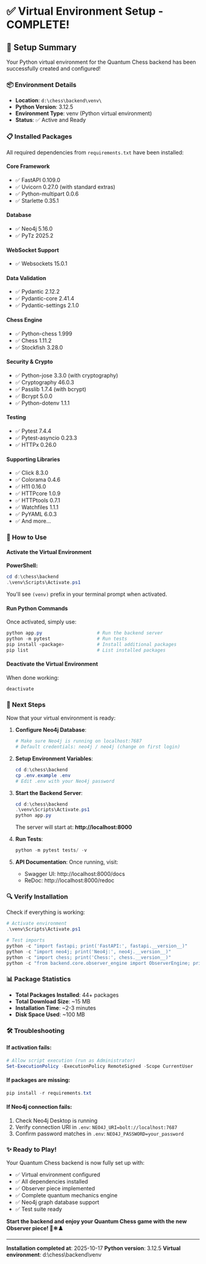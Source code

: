# ✅ Virtual Environment Setup - COMPLETE!

## 🎉 Setup Summary

Your Python virtual environment for the Quantum Chess backend has been successfully created and configured!

### 📦 Environment Details

- **Location**: `d:\chess\backend\venv\`
- **Python Version**: 3.12.5
- **Environment Type**: venv (Python virtual environment)
- **Status**: ✅ Active and Ready

### 📋 Installed Packages

All required dependencies from `requirements.txt` have been installed:

#### Core Framework

- ✅ FastAPI 0.109.0
- ✅ Uvicorn 0.27.0 (with standard extras)
- ✅ Python-multipart 0.0.6
- ✅ Starlette 0.35.1

#### Database

- ✅ Neo4j 5.16.0
- ✅ PyTz 2025.2

#### WebSocket Support

- ✅ Websockets 15.0.1

#### Data Validation

- ✅ Pydantic 2.12.2
- ✅ Pydantic-core 2.41.4
- ✅ Pydantic-settings 2.1.0

#### Chess Engine

- ✅ Python-chess 1.999
- ✅ Chess 1.11.2
- ✅ Stockfish 3.28.0

#### Security & Crypto

- ✅ Python-jose 3.3.0 (with cryptography)
- ✅ Cryptography 46.0.3
- ✅ Passlib 1.7.4 (with bcrypt)
- ✅ Bcrypt 5.0.0
- ✅ Python-dotenv 1.1.1

#### Testing

- ✅ Pytest 7.4.4
- ✅ Pytest-asyncio 0.23.3
- ✅ HTTPx 0.26.0

#### Supporting Libraries

- ✅ Click 8.3.0
- ✅ Colorama 0.4.6
- ✅ H11 0.16.0
- ✅ HTTPcore 1.0.9
- ✅ HTTPtools 0.7.1
- ✅ Watchfiles 1.1.1
- ✅ PyYAML 6.0.3
- ✅ And more...

### 🚀 How to Use

#### Activate the Virtual Environment

**PowerShell:**

```powershell
cd d:\chess\backend
.\venv\Scripts\Activate.ps1
```

You'll see `(venv)` prefix in your terminal prompt when activated.

#### Run Python Commands

Once activated, simply use:

```powershell
python app.py                    # Run the backend server
python -m pytest                 # Run tests
pip install <package>            # Install additional packages
pip list                         # List installed packages
```

#### Deactivate the Virtual Environment

When done working:

```powershell
deactivate
```

### 📝 Next Steps

Now that your virtual environment is ready:

1. **Configure Neo4j Database**:

   ```powershell
   # Make sure Neo4j is running on localhost:7687
   # Default credentials: neo4j / neo4j (change on first login)
   ```

2. **Setup Environment Variables**:

   ```powershell
   cd d:\chess\backend
   cp .env.example .env
   # Edit .env with your Neo4j password
   ```

3. **Start the Backend Server**:

   ```powershell
   cd d:\chess\backend
   .\venv\Scripts\Activate.ps1
   python app.py
   ```

   The server will start at: **http://localhost:8000**

4. **Run Tests**:

   ```powershell
   python -m pytest tests/ -v
   ```

5. **API Documentation**:
   Once running, visit:
   - Swagger UI: http://localhost:8000/docs
   - ReDoc: http://localhost:8000/redoc

### 🔍 Verify Installation

Check if everything is working:

```powershell
# Activate environment
.\venv\Scripts\Activate.ps1

# Test imports
python -c "import fastapi; print('FastAPI:', fastapi.__version__)"
python -c "import neo4j; print('Neo4j:', neo4j.__version__)"
python -c "import chess; print('Chess:', chess.__version__)"
python -c "from backend.core.observer_engine import ObserverEngine; print('Observer Engine: OK')"
```

### 📊 Package Statistics

- **Total Packages Installed**: 44+ packages
- **Total Download Size**: ~15 MB
- **Installation Time**: ~2-3 minutes
- **Disk Space Used**: ~100 MB

### 🛠️ Troubleshooting

#### If activation fails:

```powershell
# Allow script execution (run as Administrator)
Set-ExecutionPolicy -ExecutionPolicy RemoteSigned -Scope CurrentUser
```

#### If packages are missing:

```powershell
pip install -r requirements.txt
```

#### If Neo4j connection fails:

1. Check Neo4j Desktop is running
2. Verify connection URI in `.env`: `NEO4J_URI=bolt://localhost:7687`
3. Confirm password matches in `.env`: `NEO4J_PASSWORD=your_password`

### ✨ Ready to Play!

Your Quantum Chess backend is now fully set up with:

- ✅ Virtual environment configured
- ✅ All dependencies installed
- ✅ Observer piece implemented
- ✅ Complete quantum mechanics engine
- ✅ Neo4j graph database support
- ✅ Test suite ready

**Start the backend and enjoy your Quantum Chess game with the new Observer piece! 🔭⚛️♟️**

---

**Installation completed at**: 2025-10-17
**Python version**: 3.12.5
**Virtual environment**: d:\chess\backend\venv
